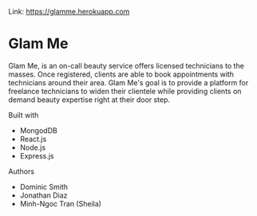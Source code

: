 Link: https://glamme.herokuapp.com

# Glam Me

Glam Me, is an on-call beauty service offers licensed technicians to the masses. Once registered, clients are able to book appointments with technicians around their area. Glam Me's goal is to provide a platform for freelance technicians to widen their clientele while providing clients on demand beauty expertise right at their door step.


Built with

* MongodDB
* React.js
* Node.js
* Express.js

Authors
* Dominic Smith
* Jonathan Diaz
* Minh-Ngoc Tran (Sheila)
